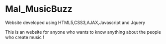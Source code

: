 # Mal_MusicBuzz
Website developed using HTML5,CSS3,AJAX,Javascript and Jquery

This is an website for anyone who wants to know anything about the people who create music !
